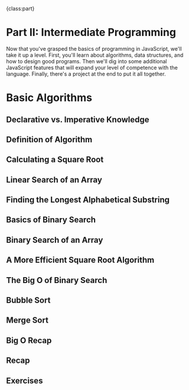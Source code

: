 {class:part}

# Part II: Intermediate Programming

Now that you've grasped the basics of programming in JavaScript, we'll take it up a level. First, you'll learn about algorithms, data structures, and how to design good programs. Then we'll dig into some additional JavaScript features that will expand your level of competence with the language. Finally, there's a project at the end to put it all together.

# Basic Algorithms

## Declarative vs. Imperative Knowledge

## Definition of Algorithm

## Calculating a Square Root

## Linear Search of an Array

## Finding the Longest Alphabetical Substring

## Basics of Binary Search

## Binary Search of an Array

## A More Efficient Square Root Algorithm

## The Big O of Binary Search

## Bubble Sort

## Merge Sort

## Big O Recap

## Recap

## Exercises
